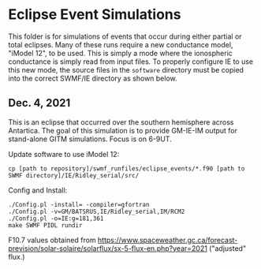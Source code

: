 # Eclipse Event Simulations

This folder is for simulations of events that occur during either partial or total eclipses.
Many of these runs require a new conductance model, "iModel 12", to be used.
This is simply a mode where the ionospheric conductance is simply read from
input files. To properly configure IE to use this new mode, the source files
in the `software` directory must be copied into the correct SWMF/IE directory
as shown below.

## Dec. 4, 2021
This is an eclipse that occurred over the southern hemisphere across Antartica.
The goal of this simulation is to provide GM-IE-IM output for stand-alone GITM simulations. Focus is on 6-9UT.

Update software to use iModel 12:
```
cp [path to repository]/swmf_runfiles/eclipse_events/*.f90 [path to SWMF directory]/IE/Ridley_serial/src/
```

Config and Install:
```
./Config.pl -install= -compiler=gfortran
./Config.pl -v=GM/BATSRUS,IE/Ridley_serial,IM/RCM2
./Config.pl -o=IE:g=181,361
make SWMF PIDL rundir
```

F10.7 values obtained from https://www.spaceweather.gc.ca/forecast-prevision/solar-solaire/solarflux/sx-5-flux-en.php?year=2021 ("adjusted" flux.)